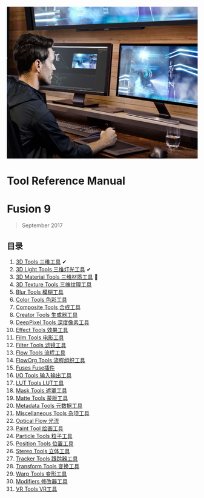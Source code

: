 ![cover](images/cover.jpg)

# Tool Reference Manual

# Fusion 9

> September 2017

## 目录

1. [3D Tools 三维工具](3D%20Tools/README.md) ✔
2. [3D Light Tools 三维灯光工具](3D%20Light%20Tools/README.md) ✔
3. [3D Material Tools 三维材质工具](3D%20Material%20Tools/README.md) 📌
4. [3D Texture Tools 三维纹理工具 ](3D%20Texture%20Tools/README.md)
5. [Blur Tools 模糊工具](Blur%20Tools/README.md) 
6. [Color Tools 色彩工具](Color%20Tools/README.md) 
7. [Composite Tools 合成工具](Composite%20Tools/README.md) 
8. [Creator Tools 生成器工具](Creator%20Tools/README.md) 
9. [DeepPixel Tools 深度像素工具](DeepPixel%20Tools/README.md) 
10. [Effect Tools 效果工具](Effect%20Tools/README.md) 
11. [Film Tools 电影工具](Film%20Tools/README.md) 
12. [Filter Tools 滤镜工具](Filter%20Tools/README.md) 
13. [Flow Tools 流程工具](Flow%20Tools/README.md) 
14. [FlowOrg Tools 流程组织工具](FlowOrg%20Tools/README.md) 
15. [Fuses Fuse插件](Fuses/README.md) 
16. [I/O Tools 输入输出工具](IO%20Tools/README.md) 
17. [LUT Tools LUT工具](LUT%20Tools%20LUT/README.md) 
18. [Mask Tools 遮罩工具](Mask%20Tools/README.md) 
19. [Matte Tools 蒙版工具](Matte%20Tools/README.md) 
20. [Metadata Tools 元数据工具](Metadata%20Tools/README.md) 
21. [Miscellaneous Tools 杂项工具](Miscellaneous%20Tools/README.md) 
22. [Optical Flow 光流](Optical%20Flow/README.md) 
23. [Paint Tool 绘画工具](Paint%20Tool/README.md) 
24. [Particle Tools 粒子工具](Particle%20Tools/README.md) 
25. [Position Tools 位置工具](Position%20Tools/README.md) 
26. [Stereo Tools 立体工具](Stereo%20Tools/README.md) 
27. [Tracker Tools 跟踪器工具](Tracker%20Tools/README.md) 
28. [Transform Tools 变换工具](Transform%20Tools/README.md) 
29. [Warp Tools 变形工具](Warp%20Tools/README.md) 
30. [Modifiers 修改器工具](Modifiers/README.md) 
31. [VR Tools VR工具](VR%20Tools/README.md) 